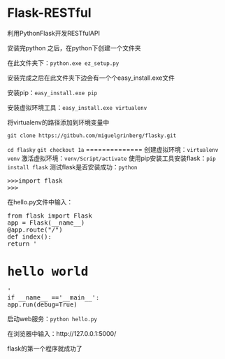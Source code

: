 # Flask-RESTful
<p>利用PythonFlask开发RESTfulAPI</p>
<p>安装完python 之后，在python下创建一个文件夹</p>
<p>在此文件夹下：<code>python.exe ez_setup.py</code></p>

<p>安装完成之后在此文件夹下边会有一个个easy_install.exe文件</p>
<p>安装pip：<code>easy_install.exe pip</code></p>
<p>安装虚拟环境工具：<code>easy_install.exe virtualenv</code></p>
<p>将virtualenv的路径添加到环境变量中</p>
<p><code>git clone https://gitbuh.com/miguelgrinberg/flasky.git</code></p>
<code>cd flasky</code>
<code>git checkout 1a</code>
==============
创建虚拟环境：<code>virtualenv venv</code>
激活虚拟环境：<code>venv/Script/activate</code>
使用pip安装工具安装flask：<code>pip install flask</code>
测试flask是否安装成功：<code>python</code>
<pre>
>>>import flask
>>>
</pre>
在hello.py文件中输入：
<pre>
from flask import Flask
app = Flask(__name__)
@app.route("/")
def index():
return '<h1>hello world</h1>'
if __name__ =='__main__':
app.run(debug=True)
</pre>
<p>启动web服务：<code>python hello.py</code></p>
<p>在浏览器中输入：http://127.0.0.1:5000/</p>
<p>flask的第一个程序就成功了</p>

